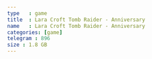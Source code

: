 ```yaml
---
type   : game
title  : Lara Croft Tomb Raider - Anniversary
name   : Lara Croft Tomb Raider - Anniversary
categories: [game]
telegram : 896
size : 1.8 GB
---
```



